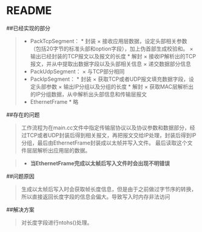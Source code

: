﻿# README


##已经实现的部分
> * PackTcpSegment：
    * 封装
        × 接收应用层数据，设定头部相关参数（包括20字节的标准头部和option字段），加上伪首部生成校验和。
        × 输出已经封装的TCP报文以及报文的长度
    * 解封
        × 接收IP解析出的TCP报文，并从中提取出数据字段以及头部相关信息
        × 递交数据部分信息
> * PackUdpSegment：
    × 与TCP部分相同
> * PackIpSegment：
    * 封装
        × 获取TCP或者UDP报文填充数据字段，设定头部参数
        × 输出IP分组以及分组的长度
    * 解封
        × 获取MAC层解析出的IP分组数据，从中解析出头部信息和传输层报文
> * EthernetFrame
    * 略
        
##存在的问题
> 工作流程为在main.cc文件中指定传输层协议以及协议参数和数据部分，经过TCP或者UDP封装后得到相关报文，再把报文交给IP处理，封装后得到IP分组，最后由EthernetFrame封装成以太帧并写入文件。
最后读取这个文件层层解析出应用层的数据。

> * **当EthernetFrame完成以太帧后写入文件时会出现不明错误**

##问题原因
> 生成以太帧后写入时会获取帧长度信息，但是由于之前做过字节序的转换，所以直接返回长度字段的信息会偏大。导致写入时内存非法访问

##解决方案
> 对长度字段进行ntohs()处理。




